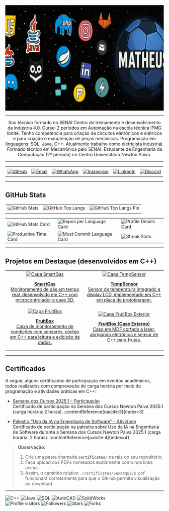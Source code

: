 <div>
  <!-- Header personalizado -->
  <img align="center" alt="Header Matheus"
       src="https://raw.githubusercontent.com/MatheusCoutinho26/MatheusCoutinho26/main/image/headerpng.png"/>
</div>

-----

<!-- Texto de introdução / saudação -->
<div align="center">
  <p>
    Sou técnico formado no SENAI Centro de treinamento e desenvolvimento da indústria 4.0.  
    Cursei 2 períodos em Automação na escola técnica IFMG Ibirité.  
    Tenho competência para criação de circuitos eletrônicos e elétricos e para criação e manutenção de peças mecânicas.  
    Programação em linguagens: SQL, Java, C++.  
    Atualmente trabalho como eletricista industrial. Formado técnico em Mecatrônica pelo SENAI.  
    Estudante de Engenharia da Computação (2º período) no Centro Universitário Newton Paiva.
  </p>
</div>

---

<div align="center">
  <table>
    <tr>
      <td align="center" colspan="6"></td>
    </tr>
    <tr>
      <!-- GitHub -->
      <td>
        <a href="https://github.com/MatheusCoutinho26" target="_blank">
          <img src="https://img.shields.io/badge/GitHub-MatheusCoutinho26-black?logo=github" alt="GitHub" />
        </a>
      </td>
      <!-- E-mail -->
      <td>
        <a href="mailto:matheuscoutinho934@gmail.com" target="_blank">
          <img src="https://img.shields.io/badge/Email-matheuscoutinho934@gmail.com-blue?logo=gmail" alt="Email" />
        </a>
      </td>
      <!-- WhatsApp -->
      <td>
        <a href="https://wa.me/5531971132233" target="_blank">
          <img src="https://img.shields.io/badge/WhatsApp-+5531971132233-25D366?logo=whatsapp" alt="WhatsApp" />
        </a>
      </td>
      <!-- Instagram -->
      <td>
        <a href="https://www.instagram.com/m_coutinho26/" target="_blank">
          <img src="https://img.shields.io/badge/Instagram-m_coutinho26-E4405F?logo=instagram" alt="Instagram" />
        </a>
      </td>
      <!-- LinkedIn -->
      <td>
        <a href="https://www.linkedin.com/in/matheus-coutinho-139102255/" target="_blank">
          <img src="https://img.shields.io/badge/LinkedIn-matheus--coutinho--139102255-0077B5?logo=linkedin" alt="LinkedIn" />
        </a>
      </td>
      <!-- Discord -->
      <td>
        <a href="https://discordapp.com/users/coutin_xl" target="_blank">
          <img src="https://img.shields.io/badge/Discord-coutin_xl-7289DA?logo=discord" alt="Discord" />
        </a>
      </td>
    </tr>
    <tr>
      <td align="center" colspan="6"></td>
    </tr>
  </table>
</div>

---

## GitHub Stats

<div align="center">
  <table>
    <tr>
      <td>
        <!-- Estatísticas gerais do GitHub -->
        <img alt="GitHub Stats"
             src="https://github-readme-stats.vercel.app/api?username=MatheusCoutinho26&show=reviews,discussions_started,discussions_answered,prs_merged,prs_merged_percentage&rank_icon=percentile&theme=dark&locale=pt-br&card_width=480"/>
      </td>
      <td>
        <!-- Linguagens mais usadas -->
        <img alt="GitHub Top Langs"
             src="https://github-readme-stats.vercel.app/api/top-langs/?username=MatheusCoutinho26&theme=dark&locale=pt-br&langs_count=7"/>
      </td>
      <td>
        <!-- Gráfico em pizza das linguagens -->
        <img alt="GitHub Top Langs Pie"
             src="https://github-readme-stats.vercel.app/api/top-langs/?username=MatheusCoutinho26&layout=pie&theme=dark&locale=pt-br"/>
      </td>
    </tr>
    <tr>
      <td align="center" colspan="3"></td>
    </tr>
  </table>

  <table>
    <tr>
      <td>
        <img alt="GitHub Stats Card" width="200px"
             src="http://github-profile-summary-cards.vercel.app/api/cards/stats?username=MatheusCoutinho26&theme=github_dark"/>
      </td>
      <td>
        <img alt="Repos per Language Card" width="200px"
             src="http://github-profile-summary-cards.vercel.app/api/cards/repos-per-language?username=MatheusCoutinho26&theme=github_dark"/>
      </td>
      <td>
        <img alt="Profile Details Card" width="420px"
             src="http://github-profile-summary-cards.vercel.app/api/cards/profile-details?username=MatheusCoutinho26&theme=github_dark"/>
      </td>
    </tr>
    <tr>
      <td>
        <img alt="Productive Time Card" width="200px"
             src="http://github-profile-summary-cards.vercel.app/api/cards/productive-time?username=MatheusCoutinho26&theme=github_dark&utcOffset=8"/>
      </td>
      <td>
        <img alt="Most Commit Language Card" width="200px"
             src="http://github-profile-summary-cards.vercel.app/api/cards/most-commit-language?username=MatheusCoutinho26&theme=github_dark"/>
      </td>
      <td>
        <img alt="Streak Stats" width="420px"
             src="https://streak-stats.demolab.com?user=MatheusCoutinho26&theme=dark&locale=pt_BR&date_format=j%20M%5B%20Y%5D"/>
      </td>
    </tr>
  </table>
</div>

---

## Projetos em Destaque (desenvolvidos em C++)

<div align="center">
  <table>
    <tr>
      <td align="center" width="50%">
        <a href="https://github.com/MatheusCoutinho26/SmartGas" target="_blank">
          <img width="300px" src="https://raw.githubusercontent.com/MatheusCoutinho26/MatheusCoutinho26/main/image/smartgas_case.jpg" alt="Capa SmartGas">
          <p><strong>SmartGas</strong><br>Monitoramento de gás em tempo real, desenvolvido em C++ com microcontrolador e case 3D.</p>
        </a>
      </td>
      <td align="center" width="50%">
        <a href="https://github.com/MatheusCoutinho26/TempSensor" target="_blank">
          <img width="300px" src="https://raw.githubusercontent.com/MatheusCoutinho26/MatheusCoutinho26/main/image/tempsensor_lcd.jpg" alt="Capa TempSensor">
          <p><strong>TempSensor</strong><br>Sensor de temperatura integrado a display LCD, implementado em C++ em placa de prototipagem.</p>
        </a>
      </td>
    </tr>
    <tr>
      <td align="center" width="50%">
        <a href="https://github.com/MatheusCoutinho26/FruitBox" target="_blank">
          <img width="300px" src="https://raw.githubusercontent.com/MatheusCoutinho26/MatheusCoutinho26/main/image/fruitbox_inside.jpg" alt="Capa FruitBox">
          <p><strong>FruitBox</strong><br>Caixa de monitoramento de condições com sensores, código em C++ para leitura e exibição de dados.</p>
        </a>
      </td>
      <td align="center" width="50%">
        <a href="https://github.com/MatheusCoutinho26/FruitBox" target="_blank">
          <img width="300px" src="https://raw.githubusercontent.com/MatheusCoutinho26/MatheusCoutinho26/main/image/fruitbox_exterior.jpg" alt="Capa FruitBox Exterior">
          <p><strong>FruitBox (Case Externo)</strong><br>Caso em MDF cortado a laser, abrigando eletrônica e sensor de C++ para frutas.</p>
        </a>
      </td>
    </tr>
  </table>
</div>

---

## Certificados

A seguir, alguns certificados de participação em eventos acadêmicos, todos realizados com comprovação de carga horária por meio de programação e atividades práticas em C++:

- [Semana dos Cursos 2025.1 – Participação](./certificates/Certificado_semana-dos-cursos-567072_Participação_21-07-21.pdf)  
  Certificado de participação na Semana dos Cursos Newton Paiva 2025.1 (carga horária: 2 horas). :contentReference[oaicite:3]{index=3}

- [Palestra “Uso da IA na Engenharia de Software” – Atividade](./certificates/Certificado_semana-dos-cursos-567072_Atividade_21-07-04.pdf)  
  Certificado de participação na palestra sobre Uso da IA na Engenharia de Software durante a Semana dos Cursos Newton Paiva 2025.1 (carga horária: 2 horas). :contentReference[oaicite:4]{index=4}

> **Observação:**  
> 1. Crie uma pasta chamada **`certificates/`** na raiz do seu repositório.  
> 2. Faça upload dos PDFs nomeados exatamente como nos links acima.  
> 3. Assim, o caminho relativo `./certificates/SeuArquivo.pdf` funcionará corretamente para que o GitHub permita visualização ou download.

---

<div>
  <!-- Badges de tecnologias/habilidades -->
  <img src="https://img.shields.io/badge/C%2B%2B-Dev-blue?logo=c%2B%2B" alt="C++" />
  <img src="https://img.shields.io/badge/Java-Dev-blue?logo=java" alt="Java" />
  <img src="https://img.shields.io/badge/SQL-Dev-blue?logo=mysql" alt="SQL" />
  <img src="https://img.shields.io/badge/AUTOCAD-Dev-blue?logo=autocad" alt="AutoCAD" />
  <img src="https://img.shields.io/badge/SOLIDWORKS-Dev-blue?logo=solidworks" alt="SolidWorks" />
  <br />
  <img width="175" alt="Profile visitors"
       src="https://komarev.com/ghpvc/?username=MatheusCoutinho26"/>
  <img alt="Followers" src="https://img.shields.io/github/followers/MatheusCoutinho26?style=social"/>
  <img alt="Stars" src="https://img.shields.io/github/stars/MatheusCoutinho26?style=social"/>
  <img alt="Forks" src="https://img.shields.io/github/forks/MatheusCoutinho26/MatheusCoutinho26?logo=git"/>
</div>
